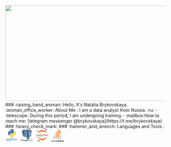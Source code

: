 <div align="center">
  <img src="https://media.giphy.com/media/dWesBcTLavkZuG35MI/giphy.gif" width="600" height="300"/>
</div>
### :raising_hand_woman: Hello, It's Natalia Brykovskaya.
:woman_office_worker: 
About Me : I am a data analyst from Russia. :ru:
- :telescope: During this period, I am undergoing training
- :mailbox:How to reach me: [telegram messenger @brykovskaya](https://t.me/brykovskaya)


<img src="https://komarev.com/ghpvc/?brykovskaya=your-github-brykovskaya&style=flat-square&color=blue" alt=""/>
###	:heavy_check_mark:
### :hammer_and_wrench: Languages and Tools :
<div>
<img src="https://github.com/devicons/devicon/blob/master/icons/python/python-original-wordmark.svg" title="Python" alt="Python" width="40" height="40"/>&nbsp; 
<img src="https://github.com/devicons/devicon/blob/master/icons/postgresql/postgresql-original-wordmark.svg" title="PostgreSQL" alt="PostgreSQL" width="40" height="40"/>&nbsp;
<img src="https://github.com/devicons/devicon/blob/master/icons/jupyter/jupyter-original-wordmark.svg" title="jupyter" alt="jupyter" width="40" height="40"/>&nbsp;
<img src="https://github.com/devicons/devicon/blob/master/icons/stackoverflow/stackoverflow-original-wordmark.svg" title="stackoverflow" alt="stackoverflow" width="40" height="40"/>&nbsp;
</div>
